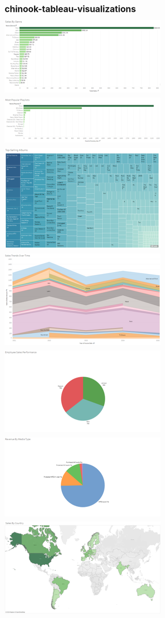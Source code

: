# chinook-tableau-visualizations
 
![](sales-by-genre.png)

![](most-popular-playlists.png)

![](top-selling-albums.png)

![](sales-trends-over-time.png)

![](employee-sales-performance.png)

![](revenue-by-media-type.png)

![](sales-by-country.png)